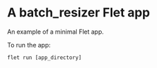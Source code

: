 # A batch_resizer Flet app

An example of a minimal Flet app.

To run the app:

```
flet run [app_directory]
```